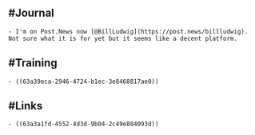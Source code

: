 ## #Journal
	- I'm on Post.News now [@BillLudwig](https://post.news/billludwig). Not sure what it is for yet but it seems like a decent platform.
## #Training
	- ((63a39eca-2946-4724-b1ec-3e8468817ae0))
## #Links
	- ((63a3a1fd-4552-4d3d-9b04-2c49e884093d))